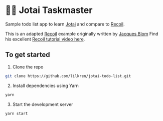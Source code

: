 # 🦸‍♂️ Jotai Taskmaster

Sample todo list app to learn [Jotai](https://github.com/pmndrs/jotai) and compare to [Recoil](https://recoiljs.org/).  

This is an adapted [Recoil](https://recoiljs.org/) example originally written by  [Jacques Blom](https://github.com/jacques-blom)
Find his excellent [Recoil tutorial video here](https://www.youtube.com/watch?v=KBE7Ezn7h0A).

## To get started

1. Clone the repo
```bash
git clone https://github.com/lilkren/jotai-todo-list.git
```

2. Install dependencies using Yarn
```bash
yarn
```

3. Start the development server
```bash
yarn start
```

